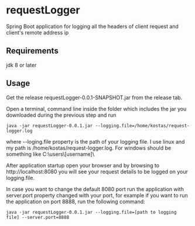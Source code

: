 # requestLogger
Spring Boot application for logging all the headers of client request and client's remote address ip

## Requirements
jdk 8 or later

## Usage
Get the release requestLogger-0.0.1-SNAPSHOT.jar from the release tab.

Open a terminal, command line inside the folder which includes the jar you downloaded during the previous step and run 

`java -jar requestLogger-0.0.1.jar --logging.file=/home/kostas/request-logger.log`

where --loging.file property is the path of your logging file. I use linux and my path is /home/kostas/request-logger.log.
For windows should be something like C:\users\\[username]\

After application startup open your browser and by browsing to http://localhost:8080 you will see your request details to be logged on your logging.file.

In case you want to change the default 8080 port run the application with server.port property changed with your port, for example if you want to run the application on port 8888, run the following command:

`java -jar requestLogger-0.0.1.jar --logging.file=[path to logging file] --server.port=8888`
